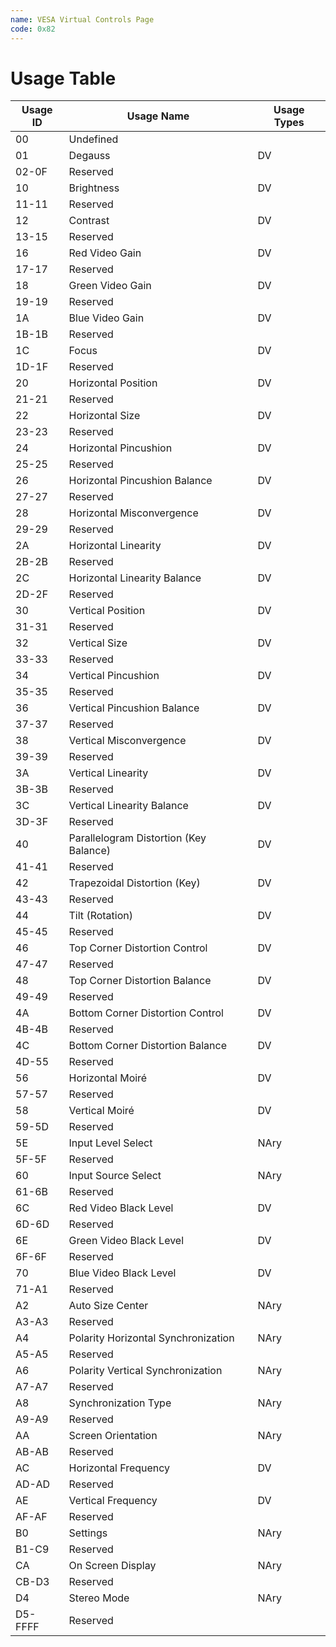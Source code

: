 ```yaml
---
name: VESA Virtual Controls Page
code: 0x82
---
```

# Usage Table

| Usage ID | Usage Name                             | Usage Types |
|----------|----------------------------------------|-------------|
| 00       | Undefined                              |             |
| 01       | Degauss                                | DV          |
| 02-0F    | Reserved                               |             |
| 10       | Brightness                             | DV          |
| 11-11    | Reserved                               |             |
| 12       | Contrast                               | DV          |
| 13-15    | Reserved                               |             |
| 16       | Red Video Gain                         | DV          |
| 17-17    | Reserved                               |             |
| 18       | Green Video Gain                       | DV          |
| 19-19    | Reserved                               |             |
| 1A       | Blue Video Gain                        | DV          |
| 1B-1B    | Reserved                               |             |
| 1C       | Focus                                  | DV          |
| 1D-1F    | Reserved                               |             |
| 20       | Horizontal Position                    | DV          |
| 21-21    | Reserved                               |             |
| 22       | Horizontal Size                        | DV          |
| 23-23    | Reserved                               |             |
| 24       | Horizontal Pincushion                  | DV          |
| 25-25    | Reserved                               |             |
| 26       | Horizontal Pincushion Balance          | DV          |
| 27-27    | Reserved                               |             |
| 28       | Horizontal Misconvergence              | DV          |
| 29-29    | Reserved                               |             |
| 2A       | Horizontal Linearity                   | DV          |
| 2B-2B    | Reserved                               |             |
| 2C       | Horizontal Linearity Balance           | DV          |
| 2D-2F    | Reserved                               |             |
| 30       | Vertical Position                      | DV          |
| 31-31    | Reserved                               |             |
| 32       | Vertical Size                          | DV          |
| 33-33    | Reserved                               |             |
| 34       | Vertical Pincushion                    | DV          |
| 35-35    | Reserved                               |             |
| 36       | Vertical Pincushion Balance            | DV          |
| 37-37    | Reserved                               |             |
| 38       | Vertical Misconvergence                | DV          |
| 39-39    | Reserved                               |             |
| 3A       | Vertical Linearity                     | DV          |
| 3B-3B    | Reserved                               |             |
| 3C       | Vertical Linearity Balance             | DV          |
| 3D-3F    | Reserved                               |             |
| 40       | Parallelogram Distortion (Key Balance) | DV          |
| 41-41    | Reserved                               |             |
| 42       | Trapezoidal Distortion (Key)           | DV          |
| 43-43    | Reserved                               |             |
| 44       | Tilt (Rotation)                        | DV          |
| 45-45    | Reserved                               |             |
| 46       | Top Corner Distortion Control          | DV          |
| 47-47    | Reserved                               |             |
| 48       | Top Corner Distortion Balance          | DV          |
| 49-49    | Reserved                               |             |
| 4A       | Bottom Corner Distortion Control       | DV          |
| 4B-4B    | Reserved                               |             |
| 4C       | Bottom Corner Distortion Balance       | DV          |
| 4D-55    | Reserved                               |             |
| 56       | Horizontal Moiré                       | DV          |
| 57-57    | Reserved                               |             |
| 58       | Vertical Moiré                         | DV          |
| 59-5D    | Reserved                               |             |
| 5E       | Input Level Select                     | NAry        |
| 5F-5F    | Reserved                               |             |
| 60       | Input Source Select                    | NAry        |
| 61-6B    | Reserved                               |             |
| 6C       | Red Video Black Level                  | DV          |
| 6D-6D    | Reserved                               |             |
| 6E       | Green Video Black Level                | DV          |
| 6F-6F    | Reserved                               |             |
| 70       | Blue Video Black Level                 | DV          |
| 71-A1    | Reserved                               |             |
| A2       | Auto Size Center                       | NAry        |
| A3-A3    | Reserved                               |             |
| A4       | Polarity Horizontal Synchronization    | NAry        |
| A5-A5    | Reserved                               |             |
| A6       | Polarity Vertical Synchronization      | NAry        |
| A7-A7    | Reserved                               |             |
| A8       | Synchronization Type                   | NAry        |
| A9-A9    | Reserved                               |             |
| AA       | Screen Orientation                     | NAry        |
| AB-AB    | Reserved                               |             |
| AC       | Horizontal Frequency                   | DV          |
| AD-AD    | Reserved                               |             |
| AE       | Vertical Frequency                     | DV          |
| AF-AF    | Reserved                               |             |
| B0       | Settings                               | NAry        |
| B1-C9    | Reserved                               |             |
| CA       | On Screen Display                      | NAry        |
| CB-D3    | Reserved                               |             |
| D4       | Stereo Mode                            | NAry        |
| D5-FFFF  | Reserved                               |             |
